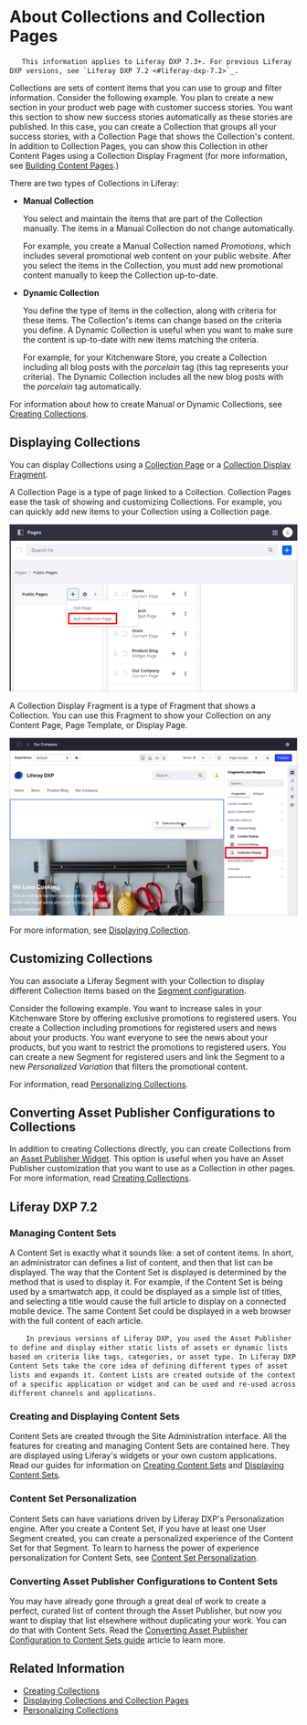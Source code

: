 # About Collections and Collection Pages

```note::
   This information applies to Liferay DXP 7.3+. For previous Liferay DXP versions, see `Liferay DXP 7.2 <#liferay-dxp-7.2>`_.
```

Collections are sets of content items that you can use to group and filter information. Consider the following example. You plan to create a new section in your product web page with customer success stories. You want this section to show new success stories automatically as these stories are published. In this case, you can create a Collection that groups all your success stories, with a Collection Page that shows the Collection's content. In addition to Collection Pages, you can show this Collection in other Content Pages using a Collection Display Fragment (for more information, see [Building Content Pages](../../site-building/creating-pages/building-and-managing-content-pages/building-content-pages.md).)

There are two types of Collections in Liferay:

- **Manual Collection**

    You select and maintain the items that are part of the Collection manually. The items in a Manual Collection do not change automatically.

    For example, you create a Manual Collection named *Promotions*, which includes several promotional web content on your public website. After you select the items in the Collection, you must add new promotional content manually to keep the Collection up-to-date.

- **Dynamic Collection**

    You define the type of items in the collection, along with criteria for these items. The Collection's items can change based on the criteria you define. A Dynamic Collection is useful when you want to make sure the content is up-to-date with new items matching the criteria.

    For example, for your Kitchenware Store, you create a Collection including all blog posts with the *porcelain* tag (this tag represents your criteria). The Dynamic Collection includes all the new blog posts with the *porcelain* tag automatically.

For information about how to create Manual or Dynamic Collections, see [Creating Collections](./creating-collections.md).

## Displaying Collections

You can display Collections using a [Collection Page](./displaying-collections-and-collection-pages.md#displaying-collections-using-a-collection-page) or a [Collection Display Fragment](./displaying-collections-and-collection-pages.md#displaying-collections-using-a-collection-display-fragment).

A Collection Page is a type of page linked to a Collection. Collection Pages ease the task of showing and customizing Collections. For example, you can quickly add new items to your Collection using a Collection page.

![You can display your Collection using a Collection Page](./about-collections-and-collection-pages/images/01.png)

A Collection Display Fragment is a type of Fragment that shows a Collection. You can use this Fragment to show your Collection on any Content Page, Page Template, or Display Page.

![You can show the Collection's content using a Collection Display Fragment](./about-collections-and-collection-pages/images/02.png)

For more information, see [Displaying Collection](./displaying-collections.md).

## Customizing Collections

You can associate a Liferay Segment with your Collection to display different Collection items based on the [Segment configuration](../../site-building/personalizing-site-experience/segmentation/creating-and-managing-user-segments.md).

Consider the following example. You want to increase sales in your Kitchenware Store by offering exclusive promotions to registered users. You create a Collection including promotions for registered users and news about your products. You want everyone to see the news about your products, but you want to restrict the promotions to registered users. You can create a new Segment for registered users and link the Segment to a new *Personalized Variation* that filters the promotional content.

For information, read [Personalizing Collections](../../site-building/personalizing-site-experience/experience-personalization/personalizing-collections.md).

## Converting Asset Publisher Configurations to Collections

In addition to creating Collections directly, you can create Collections from an [Asset Publisher Widget](../../site-building/displaying-content/using-the-asset-publisher-widget/displaying-assets-intro.md). This option is useful when you have an Asset Publisher customization that you want to use as a Collection in other pages. For more information, read [Creating Collections](./creating-collections.md#creating-a-collection-from-an-asset-publisher).

## Liferay DXP 7.2

### Managing Content Sets

A Content Set is exactly what it sounds like: a set of content items. In short, an administrator can defines a list of content, and then that list can be displayed. The way that the Content Set is displayed is determined by the method that is used to display it. For example, if the Content Set is being used by a smartwatch app, it could be displayed as a simple list of titles, and selecting a title would cause the full article to display on a connected mobile device. The same Content Set could be displayed in a web browser with the full content of each article.

```note::
    In previous versions of Liferay DXP, you used the Asset Publisher to define and display either static lists of assets or dynamic lists based on criteria like tags, categories, or asset type. In Liferay DXP Content Sets take the core idea of defining different types of asset lists and expands it. Content Lists are created outside of the context of a specific application or widget and can be used and re-used across different channels and applications.
```

### Creating and Displaying Content Sets

Content Sets are created through the Site Administration interface. All the features for creating and managing Content Sets are contained here. They are displayed using Liferay's widgets or your own custom applications. Read our
guides for information on [Creating Content Sets](./creating-collections.md#creating-content-sets) and
[Displaying Content Sets](./displaying-collections-and-collection-pages.md#displaying-content-sets).

### Content Set Personalization

Content Sets can have variations driven by Liferay DXP's Personalization engine. After you create a Content Set, if you have at least one User Segment created, you can create a personalized experience of the Content Set for that Segment. To learn to harness the power of experience personalization for Content Sets, see [Content Set Personalization](../../site-building/personalizing-site-experience/experience-personalization/personalizing-collections.md#content-set-personalization).

### Converting Asset Publisher Configurations to Content Sets

You may have already gone through a great deal of work to create a perfect, curated list of content through the Asset Publisher, but now you want to display that list elsewhere without duplicating your work. You can do that with Content Sets. Read the [Converting Asset Publisher Configuration to Content Sets guide](./creating-collections.md#converting-asset-publisher-configurations-to-content-sets) article to learn more.

## Related Information

- [Creating Collections](./creating-collections.md)
- [Displaying Collections and Collection Pages](./displaying-collections-and-collection-pages.md)
- [Personalizing Collections](../../site-building/personalizing-site-experience/experience-personalization/personalizing-collections.md)

